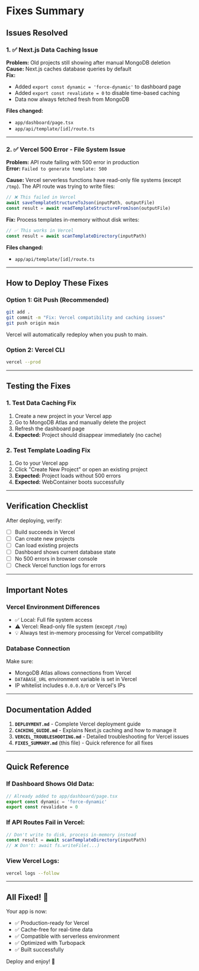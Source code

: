 # Fixes Summary

## Issues Resolved

### 1. ✅ Next.js Data Caching Issue
**Problem:** Old projects still showing after manual MongoDB deletion  
**Cause:** Next.js caches database queries by default  
**Fix:**
- Added `export const dynamic = 'force-dynamic'` to dashboard page
- Added `export const revalidate = 0` to disable time-based caching
- Data now always fetched fresh from MongoDB

**Files changed:**
- `app/dashboard/page.tsx`
- `app/api/template/[id]/route.ts`

---

### 2. ✅ Vercel 500 Error - File System Issue
**Problem:** API route failing with 500 error in production  
**Error:** `Failed to generate template: 500`

**Cause:** Vercel serverless functions have read-only file systems (except `/tmp`). The API route was trying to write files:
```typescript
// ❌ This failed in Vercel
await saveTemplateStructureToJson(inputPath, outputFile)
const result = await readTemplateStructureFromJson(outputFile)
```

**Fix:** Process templates in-memory without disk writes:
```typescript
// ✅ This works in Vercel
const result = await scanTemplateDirectory(inputPath)
```

**Files changed:**
- `app/api/template/[id]/route.ts`

---

## How to Deploy These Fixes

### Option 1: Git Push (Recommended)
```bash
git add .
git commit -m "Fix: Vercel compatibility and caching issues"
git push origin main
```

Vercel will automatically redeploy when you push to main.

### Option 2: Vercel CLI
```bash
vercel --prod
```

---

## Testing the Fixes

### 1. Test Data Caching Fix
1. Create a new project in your Vercel app
2. Go to MongoDB Atlas and manually delete the project
3. Refresh the dashboard page
4. **Expected:** Project should disappear immediately (no cache)

### 2. Test Template Loading Fix
1. Go to your Vercel app
2. Click "Create New Project" or open an existing project
3. **Expected:** Project loads without 500 errors
4. **Expected:** WebContainer boots successfully

---

## Verification Checklist

After deploying, verify:
- [ ] Build succeeds in Vercel
- [ ] Can create new projects
- [ ] Can load existing projects  
- [ ] Dashboard shows current database state
- [ ] No 500 errors in browser console
- [ ] Check Vercel function logs for errors

---

## Important Notes

### Vercel Environment Differences
- ✅ Local: Full file system access
- ⚠️ Vercel: Read-only file system (except `/tmp`)
- 💡 Always test in-memory processing for Vercel compatibility

### Database Connection
Make sure:
- MongoDB Atlas allows connections from Vercel
- `DATABASE_URL` environment variable is set in Vercel
- IP whitelist includes `0.0.0.0/0` or Vercel's IPs

---

## Documentation Added

1. **`DEPLOYMENT.md`** - Complete Vercel deployment guide
2. **`CACHING_GUIDE.md`** - Explains Next.js caching and how to manage it
3. **`VERCEL_TROUBLESHOOTING.md`** - Detailed troubleshooting for Vercel issues
4. **`FIXES_SUMMARY.md`** (this file) - Quick reference for all fixes

---

## Quick Reference

### If Dashboard Shows Old Data:
```typescript
// Already added to app/dashboard/page.tsx
export const dynamic = 'force-dynamic'
export const revalidate = 0
```

### If API Routes Fail in Vercel:
```typescript
// Don't write to disk, process in-memory instead
const result = await scanTemplateDirectory(inputPath)
// ❌ Don't: await fs.writeFile(...)
```

### View Vercel Logs:
```bash
vercel logs --follow
```

---

## All Fixed! 🎉

Your app is now:
- ✅ Production-ready for Vercel
- ✅ Cache-free for real-time data
- ✅ Compatible with serverless environment
- ✅ Optimized with Turbopack
- ✅ Built successfully

Deploy and enjoy! 🚀

